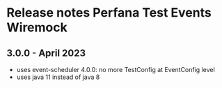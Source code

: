 # Release notes Perfana Test Events Wiremock

## 3.0.0 - April 2023

* uses event-scheduler 4.0.0: no more TestConfig at EventConfig level
* uses java 11 instead of java 8